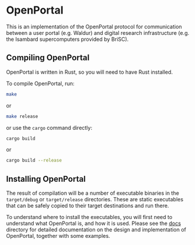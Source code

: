 <!--
SPDX-FileCopyrightText: © 2024 Christopher Woods <Christopher.Woods@bristol.ac.uk>
SPDX-License-Identifier: CC0-1.0
-->

# OpenPortal

This is an implementation of the OpenPortal protocol for communication
between a user portal (e.g. Waldur) and digital research infrastructure
(e.g. the Isambard supercomputers provided by BriSC).

## Compiling OpenPortal

OpenPortal is written in Rust, so you will need to have Rust installed.

To compile OpenPortal, run:

```bash
make
```

or

```bash
make release
```

or use the `cargo` command directly:

```bash
cargo build
```

or

```bash
cargo build --release
```

## Installing OpenPortal

The result of compilation will be a number of executable binaries in the
`target/debug` or `target/release` directories. These are static executables
that can be safely copied to their target destinations and run there.

To understand where to install the executables, you will first need to
understand what OpenPortal is, and how it is used. Please see the
[docs](docs) directory for detailed documentation on the
design and implementation of OpenPortal, together with some examples.
